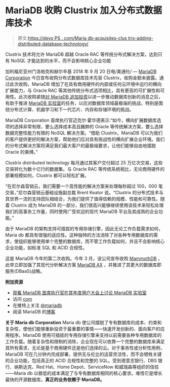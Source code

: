 # MariaDB 收购 Clustrix 加入分布式数据库技术

> 原文:[https://devo PS . com/Maria db-acquisites-clus trix-adding-distributed-database-technology/](https://devops.com/mariadb-acquires-clustrix-adding-distributed-database-technology/)

Clustrix 技术将允许 MariaDB 超越 Oracle RAC 等传统分布式解决方案，达到只有 NoSQL 才能达到的水平，而不会影响核心企业功能

加利福尼亚州门洛帕克和赫尔辛基 2018 年 9 月 20 日电/美通社/ — [MariaDB Corporation](https://mariadb.com/) 今日宣布收购分布式数据库技术先驱 Clustrix，收购金额未披露。通过此次收购，MariaDB 增加了在具有商用硬件的内部或任何云环境中运行的横向扩展能力，与 Oracle RAC 等其他传统分布式选项相比，具有更高的可扩展性和可用性。此次收购紧随[对 MariaDB 追加投资](https://mariadb.com/about-us/newsroom/press-releases/servicenows-pat-casey-joins-board-directors-mariadb)以进一步推动数据库创新的消息之后，有助于推进 [MariaDB 实验室](https://mariadb.com/about-us/newsroom/press-releases/mariadb-launches-innovation-labs-explore-and-conquer-new-frontiers)的任务，以应对数据库领域最极端的挑战，特别是围绕分布式计算、机器学习和下一代芯片、内存和存储环境的挑战。

MariaDB Corporation 首席执行官迈克尔·霍华德表示:“如今，横向扩展数据库选项的选择非常有限，要么选择成本高且臃肿的 Oracle 等传统解决方案，要么选择数据完整性能力有限的 NoSQL 解决方案。“借助 Clustrix，MariaDB 可以为我们的客户提供更好的解决方案，帮助他们应对具有挑战性的横向扩展企业环境。我们的分布式解决方案将满足我们最大客户的最极端要求，让他们能够自由地摆脱 Oracle 的束缚。”

Clustrix distributed technology 每月通过其客户交付超过 25 万亿次交易，这些交易转化为数十亿行的数据集。与 Oracle RAC 等传统系统相比，无论商用硬件的部署规模如何，Clustrix 都可以轻松扩展。

“在尼尔森营销云，我们需要一个高性能的解决方案来处理每秒超过 100，000 笔交易，”尼尔森营销云基础设施副总裁 Brent Keator 说。“Clustrix 的分布式技术与其世界一流的支持团队相结合，为我们提供了值得信赖的规模、性能和可靠性。随着 Clustrix 成为 MariaDB 的一部分，我们很高兴能够继续使用该技术来轻松处理我们的高事务工作量，同时使用广受欢迎的现代 MariaDB 平台及其成熟的企业功能。”

由于 MariaDB 的架构支持可插拔的专用存储引擎，因此无论工作负载需求如何，Maria db 都具有很强的适应性。这种独特的方法消除了对各种专用数据库的需求，使组织能够使用单个完整的数据库，而不管工作负载如何，并且不会影响核心企业功能，如标准 SQL 和 ACID 合规性。

这是 MariaDB 今年的第二次收购。今年 3 月，该公司宣布收购 [MammothDB](https://mariadb.com/about-us/newsroom/press-releases/mariadb-bolsters-analytics-capabilities-through-mammothdb) ，此举立即加强了其现代分析解决方案 [MariaDB AX](https://mariadb.com/products/solutions/olap-database-ax) ，并推进了其更大的数据库即服务(DBaaS)战略。

**附加资源**

*   [观看 MariaDB 首席执行官在其年度用户大会上讨论 MariaDB 实验室](https://mariadb.com/conference/session/welcome-keynote)
*   访问 [com](https://www.mariadb.com/)
*   在推特上关注 [@mariadb](https://twitter.com/mariadb)
*   阅读 MariaDB 的[博客](https://mariadb.com/resources/blog)

**关于 Maria db Corporation** Maria db 使公司摆脱了专有数据库的成本、约束和复杂性，使他们能够重新投资于最重要的事情——快速开发创新的、面向客户的应用程序。MariaDB 使用可插拔的专用存储引擎来支持以前需要各种专用数据库的工作负载。随着复杂性和限制的消除，企业现在可以依靠一个完整的数据库来满足其所有需求，无论是基于商用硬件还是他们选择的云。对于事务性或分析性用例，MariaDB 可在几分钟内完成部署，提供无与伦比的运营灵活性，而不会牺牲关键的企业功能，包括真正的 ACID 合规性和完整的 SQL。受到德意志银行、DBS 银行、纳斯达克、Red Hat、Home Depot、ServiceNow 和威瑞森等组织的信任——Maria db 以极低的成本满足了与专有数据库相同的核心要求。难怪它是增长最快的开源数据库。**真正的业务依赖于 MariaDB。**